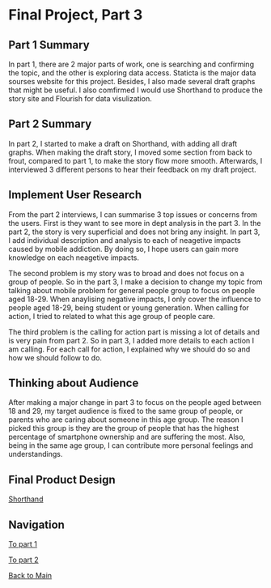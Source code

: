 # Final Project, Part 3

## Part 1 Summary
In part 1, there are 2 major parts of work, one is searching and confirming the topic, and the other is exploring data access. Staticta is the major data sourses website for this project. Besides, I also made several draft graphs that might be useful. I also comfirmed I would use Shorthand to produce the story site and Flourish for data visulization.

## Part 2 Summary
In part 2, I started to make a draft on Shorthand, with adding all draft graphs. When making the draft story, I moved some section from back to frout, compared to part 1, to make the story flow more smooth. Afterwards, I interviewed 3 different persons to hear their feedback on my draft project. 

## Implement User Research
From the part 2 interviews, I can summarise 3 top issues or concerns from the users. First is they want to see more in dept analysis in the part 3. In the part 2, the story is very superficial and does not bring any insight. In part 3, I add individual description and analysis to each of neagetive impacts caused by mobile addiction. By doing so, I hope users can gain more knowledge on each neagetive impacts. 

The second problem is my story was to broad and does not focus on a group of people. So in the part 3, I make a decision to change my topic from talking about mobile problem for general people group to focus on people aged 18-29. When anaylising negative impacts, I only cover the influence to people aged 18-29, being student or young generation. When calling for action, I tried to related to what this age group of people care.

The third problem is the calling for action part is missing a lot of details and is very pain from part 2. So in part 3, I added more details to each action I am calling. For each call for action, I explained why we should do so and how we should follow to do.


## Thinking about Audience 
After making a major change in part 3 to focus on the people aged between 18 and 29, my target audience is fixed to the same group of people, or parents who are caring about someone in this age group. The reason I picked this group is they are the group of people that has the highest percentage of smartphone ownership and are suffering the most. Also, being in the same age group, I can contribute more personal feelings and understandings. 

## Final Product Design
[Shorthand](https://carnegiemellon.shorthandstories.com/impact-of-smartphones-on-students-and-young-professionals/index.html)


## Navigation

[To part 1](/final_project_Eric_Wang.md)

[To part 2](final_project_Eric_Wang_part2.md)

[Back to Main](/README.md)
